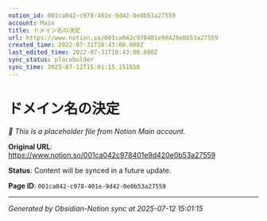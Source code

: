 ```yaml
---
notion_id: 001ca042-c978-401e-9d42-0e0b53a27559
account: Main
title: ドメイン名の決定
url: https://www.notion.so/001ca042c978401e9d420e0b53a27559
created_time: 2022-07-31T10:43:00.000Z
last_edited_time: 2022-07-31T10:43:00.000Z
sync_status: placeholder
sync_time: 2025-07-12T15:01:15.151650
---
```


# ドメイン名の決定

*🔄 This is a placeholder file from Notion Main account.*

**Original URL**: https://www.notion.so/001ca042c978401e9d420e0b53a27559

**Status**: Content will be synced in a future update.

**Page ID**: `001ca042-c978-401e-9d42-0e0b53a27559`

---

*Generated by Obsidian-Notion sync at 2025-07-12 15:01:15*
